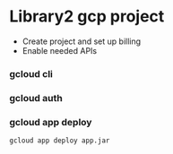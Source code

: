 # Library2 gcp project

* Create project and set up billing
* Enable needed APIs

### gcloud cli

### gcloud auth

### gcloud app deploy
```
gcloud app deploy app.jar
```

